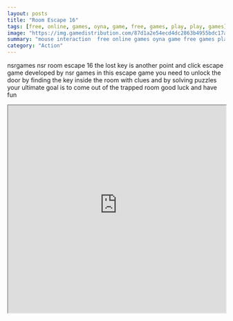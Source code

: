 ```yaml
---
layout: posts
title: "Room Escape 16"
tags: [free, online, games, oyna, game, free, games, play, play, games]
image: "https://img.gamedistribution.com/87d1a2e54ecd4dc2863b4955bdc17a13.jpg"
summary: "mouse interaction  free online games oyna game free games play play games"
category: "Action"
---
```


nsrgames nsr room escape 16 the lost key is another point and click escape game developed by nsr games in this escape game you need to unlock the door by finding the key inside the room with clues and by solving puzzles your ultimate goal is to come out of the trapped room good luck and have fun

<iframe width="100%" height="480px;" src="https://flash.gamedistribution.com?game=87d1a2e54ecd4dc2863b4955bdc17a13"></iframe>